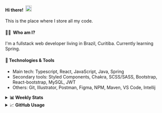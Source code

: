 #### Hi there!&nbsp;&nbsp;<img src="https://media.giphy.com/media/hvRJCLFzcasrR4ia7z/giphy.gif" width="20px">
This is the place where I store all my code.

#### 👨‍💻 &nbsp;Who am I?
I'm a fullstack web developer living in Brazil, Curitiba. Currently learning Spring.

#### 🔧&nbsp;Technologies & Tools
- Main tech: Typescript, React, JavaScript, Java, Spring </br>
- Secondary tools: Styled Components, Chakra, SCSS/SASS, Bootstrap, React-bootstrap, MySQL, JWT </br>
- Others: Git, Illustrator, Postman, Figma, NPM, Maven, VS Code, Intellij </br> 


<details>
  <summary><b> 📊&nbsp;Weekly Stats</b></summary>
<!--START_SECTION:waka-->

```text
TypeScript       24 hrs 47 mins  █████████████▓░░░░░░░░░░░   54.67 %
Java             13 hrs 44 mins  ███████▓░░░░░░░░░░░░░░░░░   30.29 %
JavaScript       2 hrs 5 mins    █░░░░░░░░░░░░░░░░░░░░░░░░   04.60 %
Text             1 hr 59 mins    █░░░░░░░░░░░░░░░░░░░░░░░░   04.40 %
XML              1 hr 4 mins     ▓░░░░░░░░░░░░░░░░░░░░░░░░   02.36 %
Other            28 mins         ▒░░░░░░░░░░░░░░░░░░░░░░░░   01.06 %
```

<!--END_SECTION:waka-->
</details>

<details>
  <summary>&#x1f4c8;<b> GitHub Usage</b></summary>
  
[![Top Langs](https://github-readme-stats.vercel.app/api/top-langs/?username=gxlpes&&langs_count=9&layout=compact)](https://github.com/anuraghazra/github-readme-stats)

</details>
